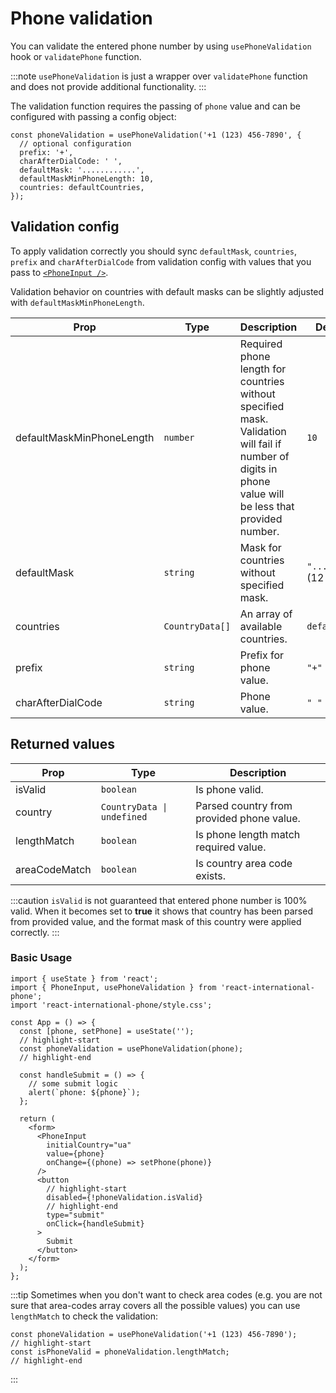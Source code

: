# Phone validation

You can validate the entered phone number by using `usePhoneValidation` hook or `validatePhone` function.

:::note
`usePhoneValidation` is just a wrapper over `validatePhone` function and does not provide additional functionality.
:::

The validation function requires the passing of `phone` value and can be configured with passing a config object:

```tsx
const phoneValidation = usePhoneValidation('+1 (123) 456-7890', {
  // optional configuration
  prefix: '+',
  charAfterDialCode: ' ',
  defaultMask: '............',
  defaultMaskMinPhoneLength: 10,
  countries: defaultCountries,
});
```

## Validation config

To apply validation correctly you should sync `defaultMask`, `countries`, `prefix` and `charAfterDialCode` from validation config with values that you pass to [`<PhoneInput />`](/docs/Usage/PhoneInput#properties).

Validation behavior on countries with default masks can be slightly adjusted with `defaultMaskMinPhoneLength`.

| Prop                      | Type            | Description                                                                                                                                            | Default value               |
| ------------------------- | --------------- | ------------------------------------------------------------------------------------------------------------------------------------------------------ | --------------------------- |
| defaultMaskMinPhoneLength | `number`        | Required phone length for countries without specified mask. Validation will fail if number of digits in phone value will be less that provided number. | `10`                        |
| defaultMask               | `string`        | Mask for countries without specified mask.                                                                                                             | `"............"` (12 chars) |
| countries                 | `CountryData[]` | An array of available countries.                                                                                                                       | `defaultCountries`          |
| prefix                    | `string`        | Prefix for phone value.                                                                                                                                | `"+"`                       |
| charAfterDialCode         | `string`        | Phone value.                                                                                                                                           | `" "`                       |

## Returned values

| Prop          | Type                                  | Description                               |
| ------------- | ------------------------------------- | ----------------------------------------- |
| isValid       | `boolean`                             | Is phone valid.                           |
| country       | <code>CountryData \| undefined</code> | Parsed country from provided phone value. |
| lengthMatch   | `boolean`                             | Is phone length match required value.     |
| areaCodeMatch | `boolean`                             | Is country area code exists.              |

:::caution
`isValid` is not guaranteed that entered phone number is 100% valid.
When it becomes set to **true** it shows that country has been parsed from provided value, and the format mask of this country were applied correctly.
:::

### Basic Usage

```tsx
import { useState } from 'react';
import { PhoneInput, usePhoneValidation } from 'react-international-phone';
import 'react-international-phone/style.css';

const App = () => {
  const [phone, setPhone] = useState('');
  // highlight-start
  const phoneValidation = usePhoneValidation(phone);
  // highlight-end

  const handleSubmit = () => {
    // some submit logic
    alert(`phone: ${phone}`);
  };

  return (
    <form>
      <PhoneInput
        initialCountry="ua"
        value={phone}
        onChange={(phone) => setPhone(phone)}
      />
      <button
        // highlight-start
        disabled={!phoneValidation.isValid}
        // highlight-end
        type="submit"
        onClick={handleSubmit}
      >
        Submit
      </button>
    </form>
  );
};
```

:::tip
Sometimes when you don't want to check area codes (e.g. you are not sure that area-codes array covers all the possible values) you can use `lengthMatch` to check the validation:

```tsx
const phoneValidation = usePhoneValidation('+1 (123) 456-7890');
// highlight-start
const isPhoneValid = phoneValidation.lengthMatch;
// highlight-end
```

:::
